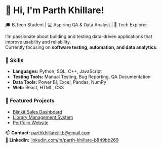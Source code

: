 # 👋 Hi, I'm Parth Khillare!

🎓 B.Tech Student | 💻 Aspiring QA & Data Analyst | 🧠 Tech Explorer  

I’m passionate about building and testing data-driven applications that improve usability and reliability.  
Currently focusing on **software testing, automation, and data analytics**.

### 🧰 Skills
- **Languages:** Python, SQL, C++, JavaScript  
- **Testing Tools:** Manual Testing, Bug Reporting, QA Documentation  
- **Data Tools:** Power BI, Excel, Pandas, NumPy  
- **Web:** React, HTML, CSS  

### 🚀 Featured Projects
- [Blinkit Sales Dashboard](https://github.com/DevilxHunter21/Blinkit-Saleas-dashboard)  
- [Library Management System](https://github.com/DevilxHunter21/Library-Management-System)  
- [Portfolio Website](https://github.com/DevilxHunter21/Portfolio)  

📫 **Contact:** parthkhillareiiitb@gmail.com  
🔗 **LinkedIn:** [linkedin.com/in/parth-khillare-b849bb269](https://linkedin.com/in/parth-khillare-b849bb269)
